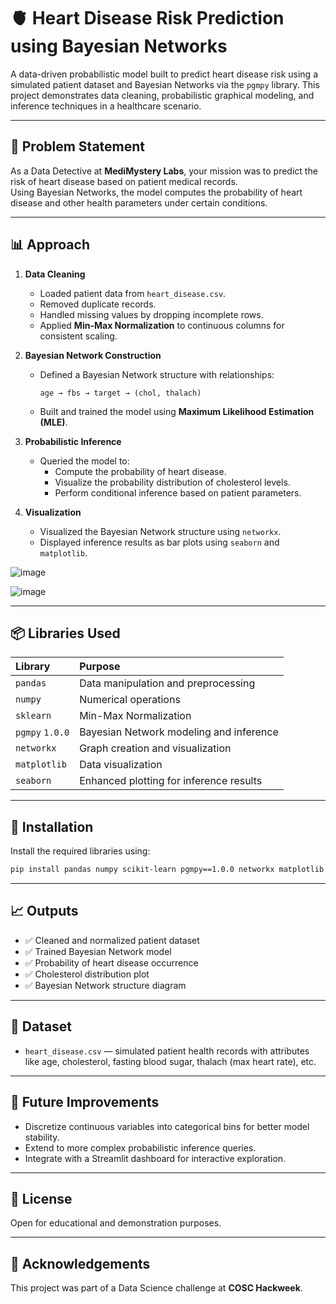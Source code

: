 # 🫀 Heart Disease Risk Prediction using Bayesian Networks

A data-driven probabilistic model built to predict heart disease risk using a simulated patient dataset and Bayesian Networks via the `pgmpy` library. This project demonstrates data cleaning, probabilistic graphical modeling, and inference techniques in a healthcare scenario.

---

## 📌 Problem Statement

As a Data Detective at **MediMystery Labs**, your mission was to predict the risk of heart disease based on patient medical records.  
Using Bayesian Networks, the model computes the probability of heart disease and other health parameters under certain conditions.

---

## 📊 Approach

1. **Data Cleaning**
   - Loaded patient data from `heart_disease.csv`.
   - Removed duplicate records.
   - Handled missing values by dropping incomplete rows.
   - Applied **Min-Max Normalization** to continuous columns for consistent scaling.

2. **Bayesian Network Construction**
   - Defined a Bayesian Network structure with relationships:
     ```
     age → fbs → target → (chol, thalach)
     ```
   - Built and trained the model using **Maximum Likelihood Estimation (MLE)**.

3. **Probabilistic Inference**
   - Queried the model to:
     - Compute the probability of heart disease.
     - Visualize the probability distribution of cholesterol levels.
     - Perform conditional inference based on patient parameters.

4. **Visualization**
   - Visualized the Bayesian Network structure using `networkx`.
   - Displayed inference results as bar plots using `seaborn` and `matplotlib`.
  
![image](https://github.com/user-attachments/assets/4c82955d-9f46-463f-9cb9-719c492294ff)

![image](https://github.com/user-attachments/assets/094f736f-e0a6-41ba-850d-f68e2bece2fa)



---

## 📦 Libraries Used  

| Library          | Purpose                          |
|:----------------|:---------------------------------|
| `pandas`         | Data manipulation and preprocessing |
| `numpy`          | Numerical operations             |
| `sklearn`        | Min-Max Normalization             |
| `pgmpy` `1.0.0`  | Bayesian Network modeling and inference |
| `networkx`       | Graph creation and visualization  |
| `matplotlib`     | Data visualization                |
| `seaborn`        | Enhanced plotting for inference results |

---

## 🔧 Installation  

Install the required libraries using:

```bash
pip install pandas numpy scikit-learn pgmpy==1.0.0 networkx matplotlib seaborn
````

---

## 📈 Outputs

* ✅ Cleaned and normalized patient dataset
* ✅ Trained Bayesian Network model
* ✅ Probability of heart disease occurrence
* ✅ Cholesterol distribution plot
* ✅ Bayesian Network structure diagram

---

## 📂 Dataset

* `heart_disease.csv` — simulated patient health records with attributes like age, cholesterol, fasting blood sugar, thalach (max heart rate), etc.

---

## 📌 Future Improvements

* Discretize continuous variables into categorical bins for better model stability.
* Extend to more complex probabilistic inference queries.
* Integrate with a Streamlit dashboard for interactive exploration.

---

## 📜 License

Open for educational and demonstration purposes.

---

## 🙌 Acknowledgements

This project was part of a Data Science challenge at **COSC Hackweek**.
